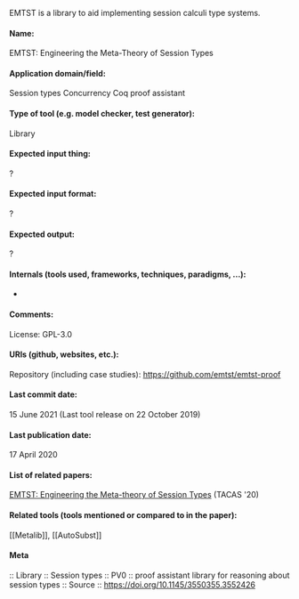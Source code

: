 EMTST is a library to aid implementing session calculi type systems.

#### Name:
EMTST: Engineering the Meta-Theory of Session Types

#### Application domain/field:
Session types
Concurrency
Coq proof assistant

#### Type of tool (e.g. model checker, test generator):
Library

#### Expected input thing:
?

#### Expected input format:
?

#### Expected output:
?

#### Internals (tools used, frameworks, techniques, paradigms, ...):
-

#### Comments:
License: GPL-3.0

#### URIs (github, websites, etc.):
Repository (including case studies): https://github.com/emtst/emtst-proof

#### Last commit date:
15 June 2021
(Last tool release on 22 October 2019)

#### Last publication date:
17 April 2020

#### List of related papers:
[EMTST: Engineering the Meta-theory of Session Types](https://doi.org/10.1007/978-3-030-45237-7_17) (TACAS '20)

#### Related tools (tools mentioned or compared to in the paper):
[[Metalib]], [[AutoSubst]]

#### Meta
:: Library
:: Session types
:: PV0 :: proof assistant library for reasoning about session types
:: Source :: https://doi.org/10.1145/3550355.3552426
